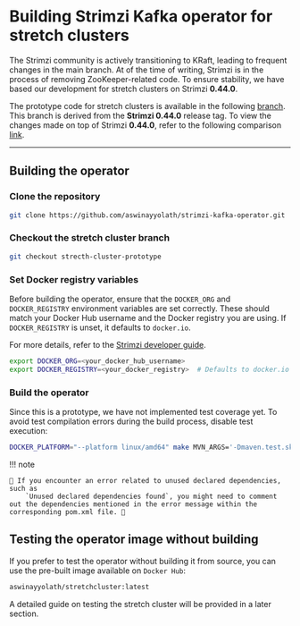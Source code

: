 # Building Strimzi Kafka operator for stretch clusters  

The Strimzi community is actively transitioning to KRaft, leading to frequent changes in the main branch. At of the time of writing, Strimzi is in the process of removing ZooKeeper-related code. To ensure stability, we have based our development for stretch clusters on Strimzi **0.44.0**.

The prototype code for stretch clusters is available in the following [branch](https://github.com/aswinayyolath/strimzi-kafka-operator/tree/strecth-cluster-prototype). This branch is derived from the **Strimzi 0.44.0** release tag. To view the changes made on top of Strimzi **0.44.0**, refer to the following comparison [link](https://github.com/aswinayyolath/strimzi-kafka-operator/compare/main...aswinayyolath:strimzi-kafka-operator:strecth-cluster-prototype?expand=1).

---

## Building the operator  

### Clone the repository  

```bash
git clone https://github.com/aswinayyolath/strimzi-kafka-operator.git
```

### Checkout the stretch cluster branch

```bash
git checkout strecth-cluster-prototype
```

### Set Docker registry variables

Before building the operator, ensure that the `DOCKER_ORG` and `DOCKER_REGISTRY` environment variables are set correctly. These should match your Docker Hub username and the Docker registry you are using. If `DOCKER_REGISTRY` is unset, it defaults to `docker.io`.

For more details, refer to the [Strimzi developer guide](https://github.com/strimzi/strimzi-kafka-operator/blob/main/development-docs/DEV_GUIDE.md).

```bash
export DOCKER_ORG=<your_docker_hub_username>
export DOCKER_REGISTRY=<your_docker_registry>  # Defaults to docker.io if unset
```

### Build the operator
Since this is a prototype, we have not implemented test coverage yet. To avoid test compilation errors during the build process, disable test execution:

```bash
DOCKER_PLATFORM="--platform linux/amd64" make MVN_ARGS='-Dmaven.test.skip=true' all
```

!!! note

    🚨 If you encounter an error related to unused declared dependencies, such as
        `Unused declared dependencies found`, you might need to comment out the dependencies mentioned in the error message within the corresponding pom.xml file. 🚨



## Testing the operator image without building

If you prefer to test the operator without building it from source, you can use the pre-built image available on `Docker Hub`:

```bash
aswinayyolath/stretchcluster:latest
```

A detailed guide on testing the stretch cluster will be provided in a later section.
